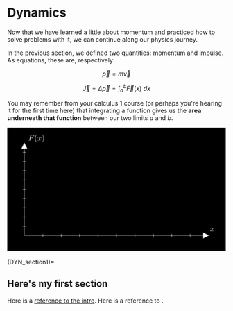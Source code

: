 # Dynamics

Now that we have learned a little about momentum and practiced how to solve problems with it, we can continue along our physics journey. 

In the previous section, we defined two quantities: momentum and impulse.  As equations, these are, respectively:

$$\vec{p} = m \vec{v}$$

$$\vec{J} = \Delta\vec{p} = \int_a^b \vec{F}(x) \ dx$$





You may remember from your calculus 1 course (or perhaps you're hearing it for the first time here) that integrating a function gives us the **area underneath that function** between our two limits *a* and *b*.  

<p align="center">
<img 
src="output.gif"
alt="visual representation of simple integration"
width=600px>
</p>

(DYN_section1)=
## Here's my first section

Here is a [reference to the intro](../intro.md). Here is a reference to [](DYN_section1).
